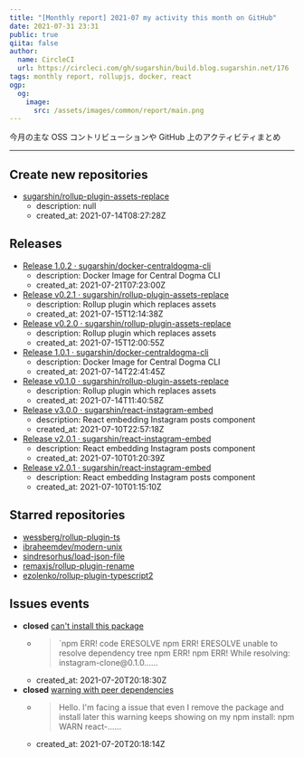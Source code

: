 ```yaml
---
title: "[Monthly report] 2021-07 my activity this month on GitHub"
date: 2021-07-31 23:31
public: true
qiita: false
author:
  name: CircleCI
  url: https://circleci.com/gh/sugarshin/build.blog.sugarshin.net/176
tags: monthly report, rollupjs, docker, react
ogp:
  og:
    image:
      src: /assets/images/common/report/main.png
---
```


今月の主な OSS コントリビューションや GitHub 上のアクティビティまとめ

***

## Create new repositories

- [sugarshin/rollup-plugin-assets-replace](https://github.com/sugarshin/rollup-plugin-assets-replace)
  - description: null
  - created_at: 2021-07-14T08:27:28Z

## Releases

- [Release 1.0.2 · sugarshin/docker-centraldogma-cli](https://github.com/sugarshin/docker-centraldogma-cli/releases/tag/1.0.2)
  - description: Docker Image for Central Dogma CLI
  - created_at: 2021-07-21T07:23:00Z
- [Release v0.2.1 · sugarshin/rollup-plugin-assets-replace](https://github.com/sugarshin/rollup-plugin-assets-replace/releases/tag/v0.2.1)
  - description: Rollup plugin which replaces assets
  - created_at: 2021-07-15T12:14:38Z
- [Release v0.2.0 · sugarshin/rollup-plugin-assets-replace](https://github.com/sugarshin/rollup-plugin-assets-replace/releases/tag/v0.2.0)
  - description: Rollup plugin which replaces assets
  - created_at: 2021-07-15T12:00:55Z
- [Release 1.0.1 · sugarshin/docker-centraldogma-cli](https://github.com/sugarshin/docker-centraldogma-cli/releases/tag/1.0.1)
  - description: Docker Image for Central Dogma CLI
  - created_at: 2021-07-14T22:41:45Z
- [Release v0.1.0 · sugarshin/rollup-plugin-assets-replace](https://github.com/sugarshin/rollup-plugin-assets-replace/releases/tag/v0.1.0)
  - description: Rollup plugin which replaces assets
  - created_at: 2021-07-14T11:40:58Z
- [Release v3.0.0 · sugarshin/react-instagram-embed](https://github.com/sugarshin/react-instagram-embed/releases/tag/v3.0.0)
  - description: React embedding Instagram posts component
  - created_at: 2021-07-10T22:57:18Z
- [Release v2.0.1 · sugarshin/react-instagram-embed](https://github.com/sugarshin/react-instagram-embed/releases/tag/v2.0.1)
  - description: React embedding Instagram posts component
  - created_at: 2021-07-10T01:20:39Z
- [Release v2.0.1 · sugarshin/react-instagram-embed](https://github.com/sugarshin/react-instagram-embed/releases/tag/v2.0.1)
  - description: React embedding Instagram posts component
  - created_at: 2021-07-10T01:15:10Z

## Starred repositories

- [wessberg/rollup-plugin-ts](https://github.com/wessberg/rollup-plugin-ts)
- [ibraheemdev/modern-unix](https://github.com/ibraheemdev/modern-unix)
- [sindresorhus/load-json-file](https://github.com/sindresorhus/load-json-file)
- [remaxjs/rollup-plugin-rename](https://github.com/remaxjs/rollup-plugin-rename)
- [ezolenko/rollup-plugin-typescript2](https://github.com/ezolenko/rollup-plugin-typescript2)

## Issues events

- **closed** [can't install this package](https://github.com/sugarshin/react-instagram-embed/issues/255)
  - > \`npm ERR! code ERESOLVE  npm ERR! ERESOLVE unable to resolve dependency tree  npm ERR!  npm ERR! While resolving: instagram-clone\@0.1.0......
  - created_at: 2021-07-20T20:18:30Z
- **closed** [warning with peer dependencies](https://github.com/sugarshin/react-instagram-embed/issues/271)
  - > Hello. I'm facing a issue that even I remove the package and install later this warning keeps showing on my npm install:  npm WARN react-......
  - created_at: 2021-07-20T20:18:14Z
